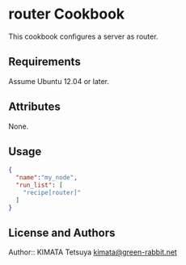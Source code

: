 router Cookbook
============
This cookbook configures a server as router.

Requirements
------------
Assume Ubuntu 12.04 or later.

Attributes
----------
None.

Usage
-----

```json
{
  "name":"my_node",
  "run_list": [
    "recipe[router]"
  ]
}
```

License and Authors
-------------------
Author:: KIMATA Tetsuya <kimata@green-rabbit.net>
